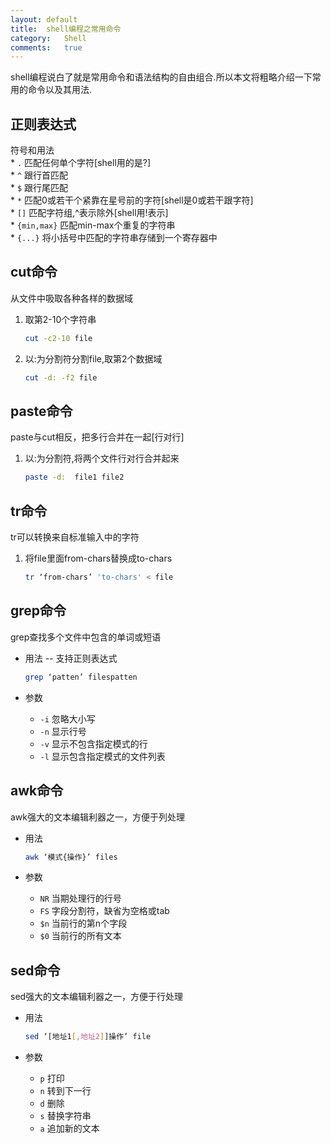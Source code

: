 ```yaml
---
layout:	default
title:	shell编程之常用命令
category:	Shell
comments:	true
---
```

shell编程说白了就是常用命令和语法结构的自由组合.所以本文将粗略介绍一下常用的命令以及其用法.



## 正则表达式
符号和用法  
	* `.`	匹配任何单个字符[shell用的是?]  
	* `^`	跟行首匹配  
	* `$`	跟行尾匹配  
	* `*`	匹配0或若干个紧靠在星号前的字符[shell是0或若干跟字符]  
	* `[]`	匹配字符组,^表示除外[shell用!表示]  
	* `{min,max}`	匹配min-max个重复的字符串  
	* `{...}`	将小括号中匹配的字符串存储到一个寄存器中
 

## cut命令
从文件中吸取各种各样的数据域  

1. 取第2-10个字符串

	```bash
	cut -c2-10 file
	```
2. 以:为分割符分割file,取第2个数据域

	```bash
	cut -d: -f2 file
	```

## paste命令
paste与cut相反，把多行合并在一起[行对行]  

1. 以:为分割符,将两个文件行对行合并起来
	
	```bash
	paste -d:  file1 file2
	```
## tr命令
tr可以转换来自标准输入中的字符

1. 将file里面from-chars替换成to-chars
	
	```bash
	tr ‘from-chars’ 'to-chars' < file
	```

## grep命令
grep查找多个文件中包含的单词或短语

* 用法 -- 支持正则表达式
	
	```bash	
	grep ‘patten’ filespatten
	```
* 参数
	* `-i`	忽略大小写
	* `-n`	显示行号
	* `-v`	显示不包含指定模式的行
	* `-l`	显示包含指定模式的文件列表

## awk命令
awk强大的文本编辑利器之一，方便于列处理

* 用法
	
	```bash
	awk ‘模式{操作}’ files
	```
* 参数
	* `NR`	当期处理行的行号
	* `FS`	字段分割符，缺省为空格或tab
	* `$n`	当前行的第n个字段
	* `$0`	当前行的所有文本
 
## sed命令
sed强大的文本编辑利器之一，方便于行处理

* 用法
	
	```bash
	sed ‘[地址1[,地址2]]操作’ file
	```
* 参数
	* `p`	打印
	* `n`	转到下一行
	* `d`	删除
	* `s`	替换字符串
	* `a`	追加新的文本
